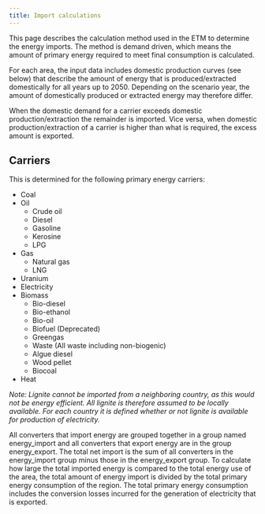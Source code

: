 ```yaml
---
title: Import calculations
---
```


This page describes the calculation method used in the ETM to determine the energy imports. The method is demand driven, which means the amount of primary energy required to meet final consumption is calculated. 

For each area, the input data includes domestic production curves (see below) that describe the amount of energy that is produced/extracted domestically for all years up to 2050. Depending on the scenario year, the amount of domestically produced or extracted energy may therefore differ.

When the domestic demand for a carrier exceeds domestic production/extraction the remainder is imported. Vice versa, when domestic production/extraction of a carrier is higher than what is required, the excess amount is exported.

## Carriers

This is determined for the following primary energy carriers:

-   Coal
-   Oil
    -   Crude oil
    -   Diesel
    -   Gasoline
    -   Kerosine
    -   LPG
-   Gas
    -   Natural gas
    -   LNG
-   Uranium
-   Electricity
-   Biomass
    -   Bio-diesel
    -   Bio-ethanol
    -   Bio-oil
    -   Biofuel (Deprecated)
    -   Greengas
    -   Waste (All waste including non-biogenic)
    -   Algue diesel
    -   Wood pellet
    -   Biocoal
-   Heat

_Note: Lignite cannot be imported from a neighboring country, as this would not be energy efficient. All lignite is therefore assumed to be locally available. For each country it is defined whether or not lignite is available for production of electricity._

All converters that import energy are grouped together in a group named energy_import and all converters that export energy are in the group energy_export. The total net import is the sum of all converters in the energy_import group minus those in the energy_export group. To calculate how large the total imported energy is compared to the total energy use of the area, the total amount of energy import is divided by the total primary energy consumption of the region. The total primary energy consumption includes the conversion losses incurred for the generation of electricity that is exported.
